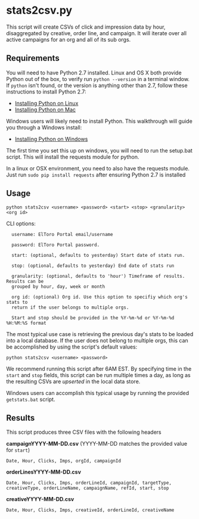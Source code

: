 # stats2csv.py

This script will create CSVs of click and impression data by hour, disaggregated by
creative, order line, and campaign. It will iterate over all active campaigns for
an org and all of its sub orgs.

## Requirements

You will need to have Python 2.7 installed. Linux and OS X both provide Python
out of the box, to verify run `python --version` in a terminal window. If
`python` isn't found, or the version is anything other than 2.7, follow these
instructions to install Python 2.7:

  * [Installing Python on Linux](http://docs.python-guide.org/en/latest/starting/install/linux/)
  * [Installing Python on Mac](http://docs.python-guide.org/en/latest/starting/install/osx/)

Windows users will likely need to install Python. This walkthrough will guide
you through a Windows install:

  * [Installing Python on Windows](http://docs.python-guide.org/en/latest/starting/install/win/)

The first time you set this up on windows, you will need to run the setup.bat script.
This will install the requests module for python.

In a linux or OSX environment, you need to also have the requests module.  Just run
`sudo pip install requests` after ensuring Python 2.7 is installed

## Usage

```python stats2csv <username> <password> <start> <stop> <granularity> <org id>```

CLI options:
```
  username: ElToro Portal email/username

  password: ElToro Portal password.

  start: (optional, defaults to yesterday) Start date of stats run.

  stop: (optional, defaults to yesterday) End date of stats run

  granularity: (optional, defaults to 'hour') Timeframe of results. Results can be
  grouped by hour, day, week or month

  org id: (optional) Org id. Use this option to specifiy which org's stats to
  return if the user belongs to multiple orgs.

  Start and stop should be provided in the %Y-%m-%d or %Y-%m-%d %H:%M:%S format
```

The most typical use case is retrieving the previous day's stats to be loaded
into a local database. If the user does not belong to multiple orgs, this can be
accomplished by using the script's default values:

```python stats2csv <username> <password> ```

We recommend running this script after 6AM EST. By specifying time in the
`start` and `stop` fields, this script can be run multiple times a day, as long
as the resulting CSVs are _upserted_ in the local data store.

Windows users can accomplish this typical usage by running the provided
`getstats.bat` script.


## Results

This script produces three CSV files with the following headers

**campaignYYYY-MM-DD.csv** (YYYY-MM-DD matches the provided value for `start`)

```Date, Hour, Clicks, Imps, orgId, campaignId```

**orderLinesYYYY-MM-DD.csv**

```Date, Hour, Clicks, Imps, orderLineId, campaignId, targetType, creativeType, orderLineName, campaignName, refId, start, stop```

**creativeYYYY-MM-DD.csv**

```Date, Hour, Clicks, Imps, creativeId, orderLineId, creativeName```
